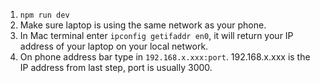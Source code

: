 1. `npm run dev`
2. Make sure laptop is using the same network as your phone.
3. In Mac terminal enter `ipconfig getifaddr en0`, it will return your IP address of your laptop on your local network.
4. On phone address bar type in `192.168.x.xxx:port`. 192.168.x.xxx is the IP address from last step, port is usually 3000.
